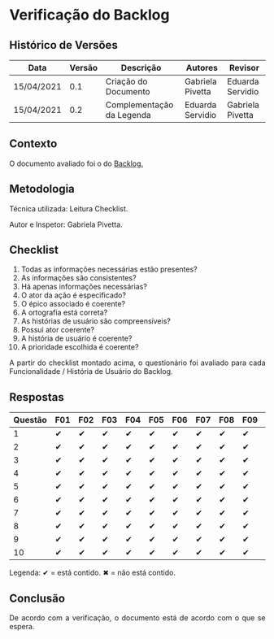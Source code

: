 # Verificação do Backlog
## Histórico de Versões

| Data       | Versão | Descrição            | Autores          | Revisor |
| ---------- | ------ | -------------------- | ---------------  | ------- |
| 15/04/2021 | 0.1    | Criação do Documento | Gabriela Pivetta | Eduarda Servidio |
| 15/04/2021 | 0.2    | Complementação da Legenda | Eduarda Servidio | Gabriela Pivetta |

## Contexto

<p align="justify">O documento avaliado foi o do <a href = "https://requisitos-de-software.github.io/2020.2-Meu-Gov.br/Modelagem_Requisitos/Backlog/" > Backlog. </a> </p>

## Metodologia

<p align="justify">
Técnica utilizada: Leitura Checklist.</p>
Autor e Inspetor: Gabriela Pivetta.


## Checklist

1. Todas as informações necessárias estão presentes?
2. As informações são consistentes?
3. Há apenas informações necessárias?
4. O ator da ação é especificado?
5. O épico associado é coerente?
6. A ortografia está correta?
7. As histórias de usuário são compreensíveis?
8. Possui ator coerente?
9. A história de usuário é coerente?
10. A prioridade escolhida é coerente?

<p align="justify">A partir do checklist montado acima, o questionário foi avaliado para cada Funcionalidade / História de Usuário do Backlog.</p>

## Respostas

| Questão | F01 | F02 | F03 | F04 | F05 | F06 | F07 | F08 | F09 | F10 |
| ------- | ----| ----| ----| ----| ----| ----| ----| ----| ----| ----|
| 1       | ✔   | ✔   | ✔   | ✔   | ✔   | ✔   | ✔   | ✔   | ✔   | ✔   |
| 2       | ✔   | ✔   | ✔   | ✔   | ✔   | ✔   | ✔   | ✔   | ✔   | ✔   |
| 3       | ✔   | ✔   | ✔   | ✔   | ✔   | ✔   | ✔   | ✔   | ✔   | ✔   |
| 4       | ✔   | ✔   | ✔   | ✔   | ✔   | ✔   | ✔   | ✔   | ✔   | ✔   |
| 5       | ✔   | ✔   | ✔   | ✔   | ✔   | ✔   | ✔   | ✔   | ✔   | ✔   |
| 6       | ✔   | ✔   | ✔   | ✔   | ✔   | ✔   | ✔   | ✔   | ✔   | ✔   |
| 7       | ✔   | ✔   | ✔   | ✔   | ✔   | ✔   | ✔   | ✔   | ✔   | ✔   |
| 8       | ✔   | ✔   | ✔   | ✔   | ✔   | ✔   | ✔   | ✔   | ✔   | ✔   |
| 9       | ✔   | ✔   | ✔   | ✔   | ✔   | ✔   | ✔   | ✔   | ✔   | ✔   |
| 10      | ✔   | ✔   | ✔   | ✔   | ✔   | ✔   | ✔   | ✔   | ✔   | ✔   |

Legenda: ✔ = está contido. ✖ = não está contido.

## Conclusão

<p align="justify">De acordo com a verificação, o documento está de acordo com o que se espera.</p>